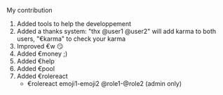 My contribution

1) Added tools to help the developpement 
2) Added a thanks system: "thx @user1 @user2" will add karma to both users, "€karma" to check your karma
3) Improved €w 😏
4) Added €money ;)
5) Added €help
6) Added €pool
7) Added €rolereact
      - €rolereact <msg link> emoji1-emoji2 @role1-@role2   (admin only)
